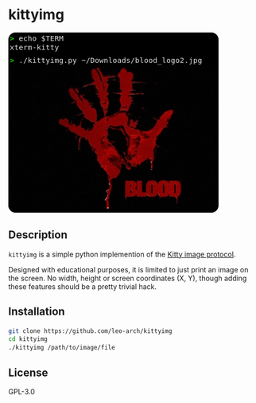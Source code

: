 # kittyimg

![image](screenshots/kittyimg.png)

## Description

`kittyimg` is a simple python implemention of the [Kitty image protocol](https://sw.kovidgoyal.net/kitty/graphics-protocol/?highlight=image+protocol).

Designed with educational purposes, it is limited to just print an image on the screen. No width, height or screen coordinates (X, Y), though adding these features should be a pretty trivial hack.

## Installation

```sh
git clone https://github.com/leo-arch/kittyimg
cd kittyimg
./kittyimg /path/to/image/file
```

## License
GPL-3.0
